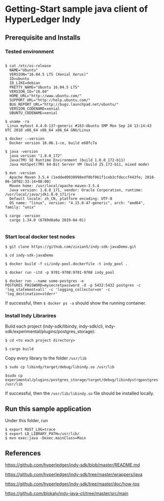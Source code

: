 #  Getting-Start sample java client of HyperLedger Indy

## Prerequisite and Installs

### Tested environment

```console

$ cat /etc/os-release 
  NAME="Ubuntu"
  VERSION="16.04.5 LTS (Xenial Xerus)"
  ID=ubuntu
  ID_LIKE=debian
  PRETTY_NAME="Ubuntu 16.04.5 LTS"
  VERSION_ID="16.04"
  HOME_URL="http://www.ubuntu.com/"
  SUPPORT_URL="http://help.ubuntu.com/"
  BUG_REPORT_URL="http://bugs.launchpad.net/ubuntu/"
  VERSION_CODENAME=xenial
  UBUNTU_CODENAME=xenial

$ uname -ra
 Linux myhost 4.4.0-137-generic #163-Ubuntu SMP Mon Sep 24 13:14:43 UTC 2018 x86_64 x86_64 x86_64 GNU/Linux
 
$ docker --version
  Docker version 18.06.1-ce, build e68fc7a
  
$ java -version 
  java version "1.8.0_172"
  Java(TM) SE Runtime Environment (build 1.8.0_172-b11)
  Java HotSpot(TM) 64-Bit Server VM (build 25.172-b11, mixed mode)   
  
$ mvn -version
  Apache Maven 3.5.4 (1edded0938998edf8bf061f1ceb3cfdeccf443fe; 2018-06-18T02:33:14+08:00)
  Maven home: /usr/local/apache-maven-3.5.4
  Java version: 1.8.0_171, vendor: Oracle Corporation, runtime: /usr/local/java/jdk1.8.0_171/jre
  Default locale: zh_CN, platform encoding: UTF-8
  OS name: "linux", version: "4.15.0-47-generic", arch: "amd64", family: "unix"
  
$ cargo -version
  cargo 1.34.0 (6789d8a0a 2019-04-01)
  
```

### Start local docker test nodes

```console
$ git clone https://github.com/zixian5/indy-sdk-javaDemo.git

$ cd indy-sdk-javaDemo

$ docker build -f ci/indy-pool.dockerfile -t indy_pool .

$ docker run -itd -p 9701-9708:9701-9708 indy_pool

$ docker run --name some-postgres -e POSTGRES_PASSWORD=mysecretpassword -d -p 5432:5432 postgres -c 'log_statement=all' -c 'logging_collector=on' -c 'log_destination=stderr'
```

If successful, then `$ docker ps -a` should show the running container.

### Install Indy Librarires

Build each project (indy-sdk/libindy, indy-sdk/cli, indy-sdk/experimental/plugins/postgres_storage):
```console
$ cd <to each project directory>

$ cargo build

```
Copy every library to the folder `/usr/lib`
```console
$ sudo cp libindy/target/debug/libindy.so /usr/lib

$sudo cp experimental/plugins/postgres_storage/target/debug/libindystrgpostgres.so /usr/lib

```
If successful, then the `/usr/lib/libindy.so` file should be installed locally.

## Run this sample application

Under this folder, run

```console
$ export RUST_LOG=trace
$ export LD_LIBRARY_PATH=/usr/lib/
$ mvn exec:java -Dexec.mainClass=Main
```

## References

https://github.com/hyperledger/indy-sdk/blob/master/README.md

https://github.com/hyperledger/indy-sdk/tree/master/wrappers/java

https://github.com/hyperledger/indy-sdk/tree/master/doc/how-tos

https://github.com/blokaly/indy-java-cli/tree/master/src/main
